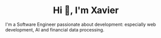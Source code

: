 <h1 align="center">Hi 👋, I'm Xavier</h1>
<p>I'm a Software Engineer passionate about development: especially web development, AI and financial data processing. </p>
